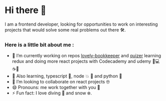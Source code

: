 # Hi there 👋
I am a frontend developer, looking for opportunities to work on interesting projects that would solve some real problems out there 🛠. 

### Here is a little bit about me :

* 🔭 I’m currently working on repos [lovely-bookkeeper](https://github.com/agorodinskaya/lovely-bookkeeper) and [quizer](https://github.com/agorodinskaya/quizer) learning redux and doing more react projects with Codecademy and udemy 🤘💻☕️🍫
* 🌱 Also learning, typescript 📘, node 💥 🔭 and python 🐍 
* 👋 I’m looking to collaborate on react projects 🤓
* 😄 Pronouns: me work together with you 🥳
* ⚡ Fun fact: I love diving 🤿 and snow ❄️.
